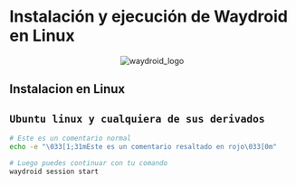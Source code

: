 # Instalación y ejecución de Waydroid en Linux

<p align="center">
  <img src="https://github.com/user-attachments/assets/f51f1f07-29d8-41c8-8f55-dd4649386f95" alt="waydroid_logo" />
</p>

## Instalacion en Linux

## `Ubuntu linux y cualquiera de sus derivados`

```sh
# Este es un comentario normal
echo -e "\033[1;31mEste es un comentario resaltado en rojo\033[0m"

# Luego puedes continuar con tu comando
waydroid session start
```
